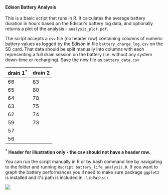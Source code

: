 #### Edison Battery Analysis

This is a basic script that runs in R.  It calculates the average battery duration in hours based on the Edison's battery log data, and optionally returns a plot of the analysis - `analysis_plot.pdf`.


The script accepts a `csv` file (no header row) containing columns of numeric battery values as logged by the Edison in file `battery_charge_log.csv` on the SD card.  That data should be split manually into columns with each representing a full drain session on the battery (i.e. without any system down-time or recharging).  Save the new file as `battery_data.csv`

| drain 1<sup>*</sup> | drain 2 |
|----|----|
| 66 | 83 |
| 65 | 80 |
| 64 | 78 |
| 63 | 75 |
| 62 | 74 |
| 59 | 73 |
| 57 |    |
| 56 |    |

<sup>__*</sup> Header for illustration only - the csv should not have a header row.__

You can run the script manually in R or by bash command line by navigating to the folder and running `Rscript battery_life_analysis.R`.  If you want to graph the battery performances you'll need to make sure package `ggplot2` is installed and it's path is included in `.libPaths()`.

![](https://cdn.rawgit.com/geotheory/server-status/master/battery/battery_plot.png)
